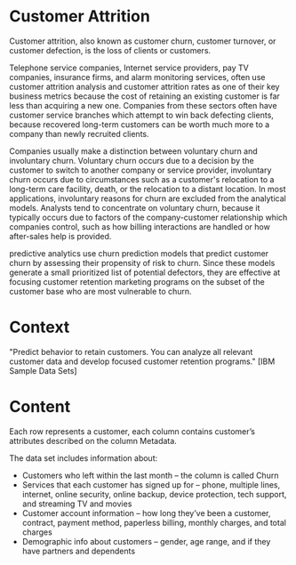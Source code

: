 # Customer Attrition
Customer attrition, also known as customer churn, customer turnover, or customer defection, is the loss of clients or customers.

Telephone service companies, Internet service providers, pay TV companies, insurance firms, and alarm monitoring services, often use customer attrition analysis and customer attrition rates as one of their key business metrics because the cost of retaining an existing customer is far less than acquiring a new one. Companies from these sectors often have customer service branches which attempt to win back defecting clients, because recovered long-term customers can be worth much more to a company than newly recruited clients.

Companies usually make a distinction between voluntary churn and involuntary churn. Voluntary churn occurs due to a decision by the customer to switch to another company or service provider, involuntary churn occurs due to circumstances such as a customer's relocation to a long-term care facility, death, or the relocation to a distant location. In most applications, involuntary reasons for churn are excluded from the analytical models. Analysts tend to concentrate on voluntary churn, because it typically occurs due to factors of the company-customer relationship which companies control, such as how billing interactions are handled or how after-sales help is provided.

predictive analytics use churn prediction models that predict customer churn by assessing their propensity of risk to churn. Since these models generate a small prioritized list of potential defectors, they are effective at focusing customer retention marketing programs on the subset of the customer base who are most vulnerable to churn.

# Context
"Predict behavior to retain customers. You can analyze all relevant customer data and develop focused customer retention programs." [IBM Sample Data Sets]

# Content
Each row represents a customer, each column contains customer’s attributes described on the column Metadata.

The data set includes information about:

- Customers who left within the last month – the column is called Churn
- Services that each customer has signed up for – phone, multiple lines, internet, online security, online backup, device protection, tech support, and streaming TV and movies
- Customer account information – how long they’ve been a customer, contract, payment method, paperless billing, monthly charges, and total charges
- Demographic info about customers – gender, age range, and if they have partners and dependents

